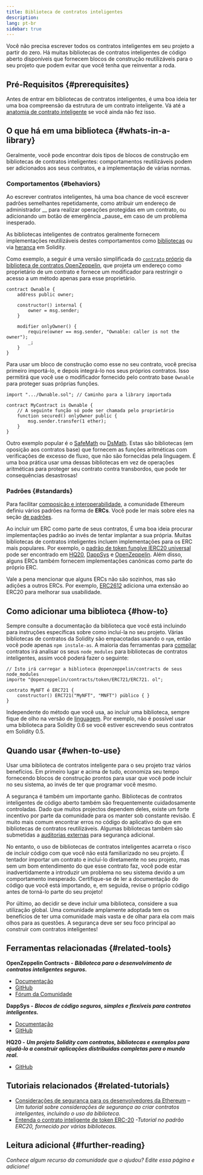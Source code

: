```yaml
---
title: Biblioteca de contratos inteligentes
description:
lang: pt-br
sidebar: true
---
```


Você não precisa escrever todos os contratos inteligentes em seu projeto a partir do zero. Há muitas bibliotecas de contratos inteligentes de código aberto disponíveis que fornecem blocos de construção reutilizáveis para o seu projeto que podem evitar que você tenha que reinventar a roda.

## Pré-Requisitos {#prerequisites}

Antes de entrar em bibliotecas de contratos inteligentes, é uma boa ideia ter uma boa compreensão da estrutura de um contrato inteligente. Vá até a [anatomia de contrato inteligente](/developers/docs/smart-contracts/anatomy/) se você ainda não fez isso.

## O que há em uma biblioteca {#whats-in-a-library}

Geralmente, você pode encontrar dois tipos de blocos de construção em bibliotecas de contratos inteligentes: comportamentos reutilizáveis podem ser adicionados aos seus contratos, e a implementação de várias normas.

### Comportamentos {#behaviors}

Ao escrever contratos inteligentes, há uma boa chance de você escrever padrões semelhantes repetidamente, como atribuir um endereço de administrador \__ para realizar operações protegidas em um contrato, ou adicionando um botão de emergência \_pause_ em caso de um problema inesperado.

As bibliotecas inteligentes de contratos geralmente fornecem implementações reutilizáveis destes comportamentos como [bibliotecas](https://solidity.readthedocs.io/en/v0.7.2/contracts.html#libraries) ou via [herança](https://solidity.readthedocs.io/en/v0.7.2/contracts.html#inheritance) em Solidity.

Como exemplo, a seguir é uma versão simplificada do [`contrato` próprio](https://github.com/OpenZeppelin/openzeppelin-contracts/blob/v3.2.0/contracts/access/Ownable.sol) da [biblioteca de contratos OpenZeppelin](https://github.com/OpenZeppelin/openzeppelin-contracts), que projeta um endereço como proprietário de um contrato e fornece um modificador para restringir o acesso a um método apenas para esse proprietário.

```solidity
contract Ownable {
    address public owner;

    constructor() internal {
        owner = msg.sender;
    }

    modifier onlyOwner() {
        require(owner == msg.sender, "Ownable: caller is not the owner");
        _;
    }
}
```

Para usar um bloco de construção como esse no seu contrato, você precisa primeiro importá-lo, e depois integrá-lo nos seus próprios contratos. Isso permitirá que você use o modificador fornecido pelo contrato base `Ownable` para proteger suas próprias funções.

```solidity
import ".../Ownable.sol"; // Caminho para a library importada

contract MyContract is Ownable {
    // A seguinte função só pode ser chamada pelo proprietário
    function secured() onlyOwner public {
        msg.sender.transfer(1 ether);
    }
}
```

Outro exemplo popular é o [SafeMath](https://docs.openzeppelin.com/contracts/3.x/utilities#math) ou [DsMath](https://dappsys.readthedocs.io/en/latest/ds_math.html). Estas são bibliotecas (em oposição aos contratos base) que fornecem as funções aritméticas com verificações de excesso de fluxo, que não são fornecidas pela linguagem. É uma boa prática usar uma dessas bibliotecas em vez de operações aritméticas para proteger seu contrato contra transbordos, que pode ter consequências desastrosas!

### Padrões {#standards}

Para facilitar [composição e interoperabilidade](/developers/docs/smart-contracts/composability/), a comunidade Ethereum definiu vários padrões na forma de **ERCs**. Você pode ler mais sobre eles na seção [de padrões](/developers/docs/standards/).

Ao incluir um ERC como parte de seus contratos, É uma boa ideia procurar implementações padrão ao invés de tentar implantar a sua própria. Muitas bibliotecas de contratos inteligentes incluem implementações para os ERC mais populares. Por exemplo, o [padrão de token fungíve lERC20 universal](/developers/tutorials/understand-the-erc-20-token-smart-contract/) pode ser encontrado em [HQ20](https://github.com/HQ20/contracts/blob/master/contracts/token/README.md), [DappSys](https://github.com/dapphub/ds-token/) e [OpenZeppelin](https://docs.openzeppelin.com/contracts/3.x/erc20). Além disso, alguns ERCs também fornecem implementações canônicas como parte do próprio ERC.

Vale a pena mencionar que alguns ERCs não são sozinhos, mas são adições a outros ERCs. Por exemplo, [ERC2612](https://eips.ethereum.org/EIPS/eip-2612) adiciona uma extensão ao ERC20 para melhorar sua usabilidade.

## Como adicionar uma biblioteca {#how-to}

Sempre consulte a documentação da biblioteca que você está incluindo para instruções específicas sobre como incluí-la no seu projeto. Várias bibliotecas de contratos da Solidity são empacotadas usando o `npm`, então você pode apenas `npm instale-as`. A maioria das ferramentas para [compilar](/developers/docs/smart-contracts/compiling/) contratos irá analisar os seus `node_modules` para bibliotecas de contratos inteligentes, assim você poderá fazer o seguinte:

```solidity
// Isto irá carregar a biblioteca @openzeppelin/contracts de seus node_modules
importe "@openzeppelin/contracts/token/ERC721/ERC721. ol";

contrato MyNFT é ERC721 {
    constructor() ERC721("MyNFT", "MNFT") público { }
}
```

Independente do método que você usa, ao incluir uma biblioteca, sempre fique de olho na versão de [linguagem](/developers/docs/smart-contracts/languages/). Por exemplo, não é possível usar uma biblioteca para Solidity 0.6 se você estiver escrevendo seus contratos em Solidity 0.5.

## Quando usar {#when-to-use}

Usar uma biblioteca de contratos inteligente para o seu projeto traz vários benefícios. Em primeiro lugar e acima de tudo, economiza seu tempo fornecendo blocos de construção prontos para usar que você pode incluir no seu sistema, ao invés de ter que programar você mesmo.

A segurança é também um importante ganho. Bibliotecas de contratos inteligentes de código aberto também são frequentemente cuidadosamente controladas. Dado que muitos projectos dependem deles, existe um forte incentivo por parte da comunidade para os manter sob constante revisão. É muito mais comum encontrar erros no código do aplicativo do que em bibliotecas de contratos reutilizáveis. Algumas bibliotecas também são submetidas a [auditorias externas](https://github.com/OpenZeppelin/openzeppelin-contracts/tree/master/audit) para segurança adicional.

No entanto, o uso de bibliotecas de contratos inteligentes acarreta o risco de incluir código com que você não está familiarizado no seu projeto. É tentador importar um contrato e incluí-lo diretamente no seu projeto, mas sem um bom entendimento do que esse contrato faz, você pode estar inadvertidamente a introduzir um problema no seu sistema devido a um comportamento inesperado. Certifique-se de ler a documentação do código que você está importando, e, em seguida, revise o próprio código antes de torná-lo parte do seu projeto!

Por último, ao decidir se deve incluir uma biblioteca, considere a sua utilização global. Uma comunidade amplamente adoptada tem os benefícios de ter uma comunidade mais vasta e de olhar para ela com mais olhos para as questões. A segurança deve ser seu foco principal ao construir com contratos inteligentes!

## Ferramentas relacionadas {#related-tools}

**OpenZeppelin Contracts -** **_Biblioteca para o desenvolvimento de contratos inteligentes seguros._**

- [Documentação](https://docs.openzeppelin.com/contracts/)
- [GitHub](https://github.com/OpenZeppelin/openzeppelin-contracts)
- [Fórum da Comunidade](https://forum.openzeppelin.com/c/general/16)

**DappSys -** **_Blocos de código seguros, simples e flexíveis para contratos inteligentes._**

- [Documentação](https://dappsys.readthedocs.io/)
- [GitHub](https://github.com/dapphub/dappsys)

**HQ20 -** **_Um projeto Solidity com contratos, bibliotecas e exemplos para ajudá-lo a construir aplicações distribuídas completas para o mundo real._**

- [GitHub](https://github.com/HQ20/contracts)

## Tutoriais relacionados {#related-tutorials}

- [Considerações de segurança para os desenvolvedores da Ethereum](/developers/docs/smart-contracts/security/) _– Um tutorial sobre considerações de segurança ao criar contratos inteligentes, incluindo o uso da biblioteca._
- [Entenda o contrato inteligente de token ERC-20](/developers/tutorials/understand-the-erc-20-token-smart-contract/) _-Tutorial no padrão ERC20, fornecido por várias bibliotecas._

## Leitura adicional {#further-reading}

_Conhece algum recurso da comunidade que o ajudou? Edite essa página e adicione!_
